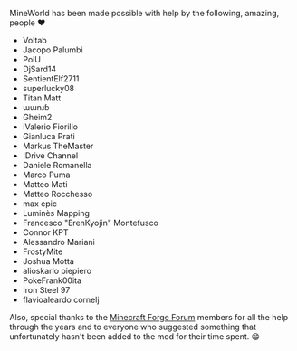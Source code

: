 MineWorld has been made possible with help by the following, amazing, people ❤

* Voltab
* Jacopo Palumbi
* PoiU
* DjSard14
* SentientElf2711
* superlucky08
* Titan Matt
* ɯɯnɹɓ
* Gheim2
* iValerio Fiorillo
* Gianluca Prati
* Markus TheMaster
* !Drive Channel
* Daniele Romanella
* Marco Puma
* Matteo Mati
* Matteo Rocchesso
* max epic
* Luminès Mapping
* Francesco "ErenKyojin" Montefusco
* Connor KPT
* Alessandro Mariani
* FrostyMite
* Joshua Motta
* alioskarlo piepiero
* PokeFrank00ita
* Iron Steel 97
* flavioaleardo cornelj

Also, special thanks to the [Minecraft Forge Forum](https://forums.minecraftforge.net/) members for all the help through the years 
and to everyone who suggested something that unfortunately hasn't been added
to the mod for their time spent. 😁
